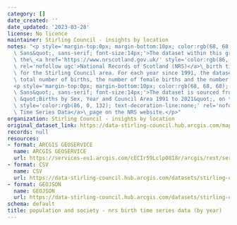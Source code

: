 ```yaml
---
category: []
date_created: ''
date_updated: '2023-03-28'
license: No licence
maintainer: Stirling Council - insights by location
notes: "<p style='margin-top:0px; margin-bottom:10px; color:rgb(68, 68, 68); font-family:&quot;Open\
  \ Sans&quot;, sans-serif; font-size:14px;'>The dataset within this group contains\
  \ the\_<a href='https://www.nrscotland.gov.uk/' style='color:rgb(86, 0, 132); text-decoration-line:none;'\
  \ rel='nofollow ugc'>National Records of Scotland (NRS)</a>\_birth time series data\
  \ for the Stirling Council area. For each year since 1991, the dataset shows the\
  \ total number of births, the number of female births and the number of male births.</p>\n\
  <p style='margin-top:0px; margin-bottom:10px; color:rgb(68, 68, 68); font-family:&quot;Open\
  \ Sans&quot;, sans-serif; font-size:14px;'>The dataset is sourced from Table BT.4,\
  \ &quot;Births by Sex, Year and Council Area 1991 to 2021&quot;, on the\_<a href='https://www.nrscotland.gov.uk/statistics-and-data/statistics/statistics-by-theme/vital-events/births/births-time-series-data'\
  \ style='color:rgb(86, 0, 132); text-decoration-line:none;' rel='nofollow ugc'>Births\
  \ Time Series Data</a>\_page on the NRS website.</p>"
organization: Stirling Council - insights by location
original_dataset_link: https://data-stirling-council.hub.arcgis.com/maps/stirling-council::population-and-society-nrs-birth-time-series-data-by-year
records: null
resources:
- format: ARCGIS GEOSERVICE
  name: ARCGIS GEOSERVICE
  url: https://services-eu1.arcgis.com/cECIr59LclpO818r/arcgis/rest/services/population%20and%20society%20-%20nrs%20birth%20time%20series%20data%20(by%20year)/FeatureServer/0
- format: CSV
  name: CSV
  url: https://data-stirling-council.hub.arcgis.com/datasets/stirling-council::population-and-society-nrs-birth-time-series-data-by-year.csv?outSR=%7B%22latestWkid%22%3A3857%2C%22wkid%22%3A102100%7D
- format: GEOJSON
  name: GEOJSON
  url: https://data-stirling-council.hub.arcgis.com/datasets/stirling-council::population-and-society-nrs-birth-time-series-data-by-year.geojson?outSR=%7B%22latestWkid%22%3A3857%2C%22wkid%22%3A102100%7D
schema: default
title: population and society - nrs birth time series data (by year)
---
```

